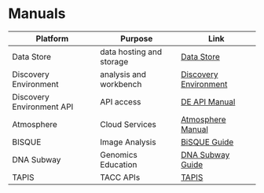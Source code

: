 # Manuals

| Platform | Purpose | Link |
|----------|---------|------|
| Data Store | data hosting and storage | [Data Store](https://learning.cyverse.org/projects/data_store_guide/en/latest/) |
| Discovery Environment | analysis and workbench | [Discovery Environment](https://learning.cyverse.org/projects/discovery-environment-guide/en/latest/index.html) |
| Discovery Environment API | API access | [DE API Manual](https://cyverse-de.github.io/api/) |
| Atmosphere | Cloud Services | [Atmosphere Manual](https://cyverse.atlassian.net/wiki/spaces/atmman/overview) |
| BISQUE | Image Analysis | [BiSQUE Guide](https://cyverse.atlassian.net/wiki/spaces/BIS/overview) |
| DNA Subway | Genomics Education | [DNA Subway Guide](https://learning.cyverse.org/projects/dnasubway_guide/en/latest/) |
| TAPIS | TACC APIs | [TAPIS](https://tapis-project.org/) |
